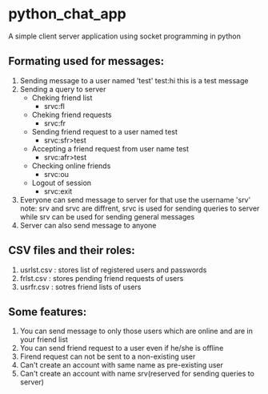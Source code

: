 # python_chat_app
A simple client server application using socket programming in python


## Formating used for messages:
1. Sending message to a user named 'test'
    test:hi this is a test message
2. Sending a query to server
    * Cheking friend list
        * srvc:fl
    * Cheking friend requests
        * srvc:fr
    * Sending friend request to a user named test
        * srvc:sfr>test
    * Accepting a friend request from user name test
        * srvc:afr>test
    * Checking online friends
        * srvc:ou
    * Logout of session
        * srvc:exit
3. Everyone can send message to server for that use the username 'srv'
    note: srv and srvc are diffrent, srvc is used for sending queries to server while srv can be used for sending general messages
4. Server can also send message to anyone

        

## CSV files and their roles:
1. usrlst.csv : stores list of registered users and passwords
2. frlst.csv : stores pending friend requests of users
3. usrfr.csv : sotres friend lists of users



## Some features:
1. You can send message to only those users which are online and are in your friend list
2. You can send friend request to a user even if he/she is offline
3. Firend request can not be sent to a non-existing user
4. Can't create an account with same name as pre-existing user
5. Can't create an account with name srv(reserved for sending queries to server)
